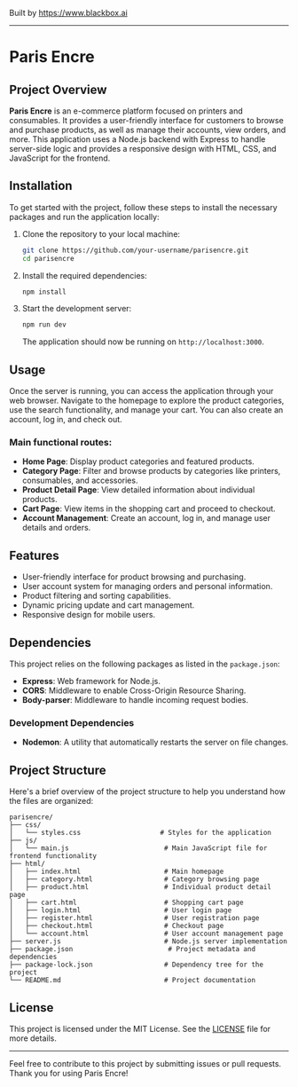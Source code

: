 
Built by https://www.blackbox.ai

---

# Paris Encre

## Project Overview

**Paris Encre** is an e-commerce platform focused on printers and consumables. It provides a user-friendly interface for customers to browse and purchase products, as well as manage their accounts, view orders, and more. This application uses a Node.js backend with Express to handle server-side logic and provides a responsive design with HTML, CSS, and JavaScript for the frontend.

## Installation

To get started with the project, follow these steps to install the necessary packages and run the application locally:

1. Clone the repository to your local machine:

   ```bash
   git clone https://github.com/your-username/parisencre.git
   cd parisencre
   ```

2. Install the required dependencies:

   ```bash
   npm install
   ```

3. Start the development server:

   ```bash
   npm run dev
   ```

   The application should now be running on `http://localhost:3000`.

## Usage

Once the server is running, you can access the application through your web browser. Navigate to the homepage to explore the product categories, use the search functionality, and manage your cart. You can also create an account, log in, and check out.

### Main functional routes:

- **Home Page**: Display product categories and featured products.
- **Category Page**: Filter and browse products by categories like printers, consumables, and accessories.
- **Product Detail Page**: View detailed information about individual products.
- **Cart Page**: View items in the shopping cart and proceed to checkout.
- **Account Management**: Create an account, log in, and manage user details and orders.

## Features

- User-friendly interface for product browsing and purchasing.
- User account system for managing orders and personal information.
- Product filtering and sorting capabilities.
- Dynamic pricing update and cart management.
- Responsive design for mobile users.

## Dependencies

This project relies on the following packages as listed in the `package.json`:

- **Express**: Web framework for Node.js.
- **CORS**: Middleware to enable Cross-Origin Resource Sharing.
- **Body-parser**: Middleware to handle incoming request bodies.

### Development Dependencies

- **Nodemon**: A utility that automatically restarts the server on file changes.

## Project Structure

Here's a brief overview of the project structure to help you understand how the files are organized:

```
parisencre/
├── css/
│   └── styles.css                    # Styles for the application
├── js/
│   └── main.js                        # Main JavaScript file for frontend functionality
├── html/
│   ├── index.html                     # Main homepage
│   ├── category.html                  # Category browsing page
│   ├── product.html                   # Individual product detail page
│   ├── cart.html                      # Shopping cart page
│   ├── login.html                     # User login page
│   ├── register.html                  # User registration page
│   ├── checkout.html                  # Checkout page
│   └── account.html                   # User account management page
├── server.js                          # Node.js server implementation
├── package.json                        # Project metadata and dependencies
├── package-lock.json                  # Dependency tree for the project
└── README.md                          # Project documentation
```

## License

This project is licensed under the MIT License. See the [LICENSE](LICENSE) file for more details.

---

Feel free to contribute to this project by submitting issues or pull requests. Thank you for using Paris Encre!